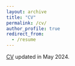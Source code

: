 ```yaml
---
layout: archive
title: "CV"
permalink: /cv/
author_profile: true
redirect_from:
  - /resume
---
```


[CV](/files/CV_HaoXu_2024.pdf) updated in May 2024.


